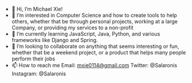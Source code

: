 - 👋 Hi, I’m Michael Xie!
- 👀 I’m interested in Computer Science and how to create tools to help others, whether that be through personal projects, working at a large Company, or providing my services to a non-profit
- 🌱 I’m currently learning JavaScript, Java, Python, and various frameworks like Django and Spring.
- 💞️ I’m looking to collaborate on anything that seems interesting or fun, whether that be a weekend project, or a product that helps many people perform their jobs
- 📫 How to reach me 
Email: mxie0114@gmail.com
Twitter: @Salaronis
Instagram: @Salaronis

<!---
Salaronis/Salaronis is a ✨ special ✨ repository because its `README.md` (this file) appears on your GitHub profile.
You can click the Preview link to take a look at your changes.
--->
